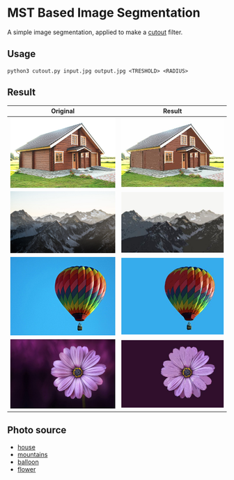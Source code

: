 # MST Based Image Segmentation

A simple image segmentation, applied to make a [cutout](https://helpx.adobe.com/photoshop/using/filter-effects-reference.html) filter.

## Usage

```
python3 cutout.py input.jpg output.jpg <TRESHOLD> <RADIUS>
```

## Result

Original | Result
---------|---------
![](./img/house.jpg) | ![](./img/house_cutout.jpg)
![](./img/mountains.jpg) | ![](./img/mountains_cutout.jpg)
![](./img/balloon.jpg) | ![](./img/balloon_cutout.jpg)
![](./img/flower.jpg) | ![](./img/flower_cutout.jpg)

## Photo source

* [house](http://www.palmatin.com/wp-content/uploads/2013/06/painted-square-log-house1.jpg)
* [mountains](https://static.pexels.com/photos/15382/pexels-photo.jpg)
* [balloon](https://i.ytimg.com/vi/7_Y3QFdmpHw/maxresdefault.jpg)
* [flower](https://static.pexels.com/photos/36753/flower-purple-lical-blosso.jpg)